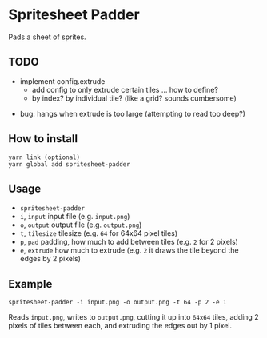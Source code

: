 # Spritesheet Padder

Pads a sheet of sprites.

## TODO

+ implement config.extrude
	- add config to only extrude certain tiles ... how to define?
	- by index? by individual tile? (like a grid? sounds cumbersome)
- bug: hangs when extrude is too large (attempting to read too deep?)

## How to install

```
yarn link (optional)
yarn global add spritesheet-padder
```

## Usage

* `spritesheet-padder`
* `i`, `input` input file (e.g. `input.png`)
* `o`, `output` output file (e.g. `output.png`)
* `t`, `tilesize` tilesize (e.g. `64` for 64x64 pixel tiles)
* `p`, `pad` padding, how much to add between tiles (e.g. `2` for 2 pixels)
* `e`, `extrude` how much to extrude (e.g. `2` it draws the tile beyond the edges by 2 pixels)

## Example

```
spritesheet-padder -i input.png -o output.png -t 64 -p 2 -e 1
```

Reads `input.png`, writes to `output.png`, cutting it up into `64x64` tiles, adding 2 pixels of tiles between each, and extruding the edges out by 1 pixel.
